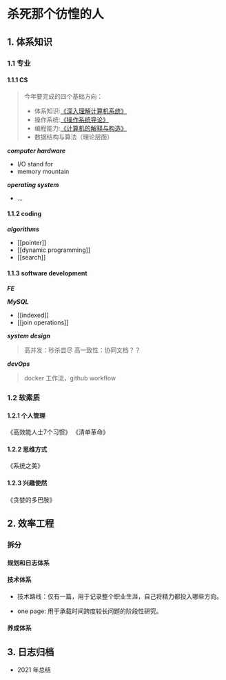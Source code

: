 # 杀死那个彷惶的人
## 1. 体系知识

### 1.1 专业

#### 1.1.1 CS

> 今年要完成的四个基础方向：
> - 体系知识:[《深入理解计算机系统》](https://book.douban.com/subject/26912767/)
> - 操作系统:[《操作系统导论》](https://book.douban.com/subject/33463930/)
> - 编程能力:[《计算机的解释与构造》](https://book.douban.com/subject/1148282/)
> - 数据结构与算法（理论层面）

***computer hardware***
- I/O stand for
- memory mountain

***operating system***
- ...


####  1.1.2 coding

***algorithms***
- [[pointer]]
- [[dynamic programming]]
- [[search]]

#### 1.1.3 software development
***FE*** 

***MySQL***
- [[indexed]]
- [[join operations]]

***system design***
> 高并发：秒杀尝尽
> 高一致性：协同文档？？

***devOps***

> docker 工作流，github workflow

### 1.2 软素质

####  1.2.1 个人管理

《高效能人士7个习惯》
《清单革命》

#### 1.2.2 思维方式

《系统之美》
#### 1.2.3 兴趣使然

《贪婪的多巴胺》
## 2. 效率工程

### 拆分

#### 规划和日志体系

#### 技术体系

- 技术路线：仅有一篇，用于记录整个职业生涯，自己将精力都投入哪些方向。

- one page: 用于承载时间跨度较长问题的阶段性研究。

#### 养成体系

## 3. 日志归档

- 2021 年总结